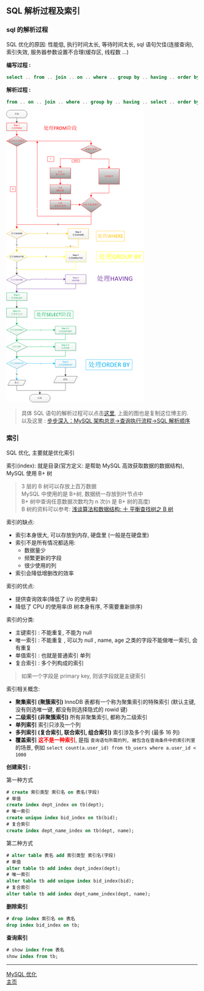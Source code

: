 ## SQL 解析过程及索引

### sql 的解析过程

SQL 优化的原因: 性能低, 执行时间太长, 等待时间太长, sql 语句欠佳(连接查询), 索引失效, 服务器参数设置不合理(缓存区, 线程数 ...)

**编写过程 :**

```sql
select .. from .. join .. on .. where .. group by .. having .. order by .. limit ..
```

**解析过程 :**

```sql
from .. on .. join .. where .. group by .. having .. select .. order by .. limit ..
```

![sql解析过程](./res/sql解析过程.png)

> 具体 SQL 语句的解析过程可以点击[这里](http://www.cnblogs.com/myprogram/archive/2013/01/24/2874666.html), 上面的图也是复制这位博主的.  
> 以及这里 : [步步深入：MySQL 架构总览->查询执行流程->SQL 解析顺序](https://www.cnblogs.com/annsshadow/p/5037667.html)

### 索引

SQL 优化, 主要就是优化索引

索引(index): 就是目录(官方定义: 是帮助 MySQL 高效获取数据的数据结构), MySQL 使用 B+ 树

> 3 层的 B 树可以存放上百万数据  
> MySQL 中使用的是 B+树, 数据统一存放到叶节点中  
> B+ 树中查询任意数据次数均为 n 次(n 是 B+ 树的高度)  
> B 树的资料可以参考: [浅谈算法和数据结构: 十 平衡查找树之 B 树](http://www.cnblogs.com/yangecnu/p/Introduce-B-Tree-and-B-Plus-Tree.html)

索引的缺点:

-   索引本身很大, 可以存放到内存, 硬盘里 (一般是在硬盘里)
-   索引不是所有情况都适用:
    -   数据量少
    -   频繁更新的字段
    -   很少使用的列
-   索引会降低增删改的效率

索引的优点:

-   提供查询效率(降低了 i/o 的使用率)
-   降低了 CPU 的使用率(B 树本身有序, 不需要重新排序)

索引的分类:

-   主键索引 : 不能重复, 不能为 null
-   唯一索引 : 不能重复 , 可以为 null , name, age 之类的字段不能做唯一索引, 会有重复
-   单值索引 : 也就是普通索引 单列
-   复合索引 : 多个列构成的索引

> 如果一个字段是 primary key, 则该字段就是主键索引



索引相关概念: 

- **聚集索引 (聚簇索引)** InnoDB 表都有一个称为聚集索引的特殊索引 (默认主键, 没有则选唯一键, 都没有则选择隐式的 rowid 键)
- **二级索引 (非聚簇索引)** 所有非聚集索引, 都称为二级索引
- **单列索引** 索引只涉及一个列
- **多列索引 (复合索引, 联合索引, 组合索引)** 索引涉及多个列 (最多 16 列)
- **覆盖索引** <font color="red">**这不是一种索引**</font>, 是指 `查询语句所需的列, 被包含在查询条件中的索引列里` 的场景, 例如 `select count(a.user_id) from tb_users where a.user_id < 1000`



**创建索引 :**

第一种方式

```sql
# create 索引类型 索引名 on 表名(字段)
# 单值
create index dept_index on tb(dept);
# 唯一索引
create unique index bid_index on tb(bid);
# 复合索引
create index dept_name_index on tb(dept, name);
```

第二种方式

```sql
# alter table 表名 add 索引类型 索引名(字段)
# 单值
alter table tb add index dept_index(dept);
# 唯一索引
alter table tb add unique index bid_index(bid);
# 复合索引
alter table tb add index dept_name_index(dept, name);
```

**删除索引**

```sql
# drop index 索引名 on 表名
drop index bid_index on tb;
```

**查询索引**

```sql
# show index from 表名
show index from tb;
```

---

[MySQL 优化](./README.md)  
[主页](../../../../../)
